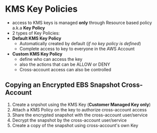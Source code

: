 

# KMS Key Policies

- access to KMS keys is managed **only** through Resource based policy a.k.a **Key Policy**
- 2 types of Key Policies:
- **Default KMS Key Policy**
	- Automatically created by default (*if no key policy is defined*)
	- Complete access to key to everyone in the AWS Account
- **Custom KMS Key Policy**
	- define who can access the key
	- also the actions that can be ALLOW or DENY
	- Cross-account access can also be controlled


## Copying an Encrypted EBS Snapshot Cross-Account

1. Create a snpshot using the KMS Key (**Customer Managed Key only**)
2. Attach a KMS Policy on the key to authorize cross-account access
3. Share the encrypted snapshot with the cross-account user/service
4. Decrypt the snapshot by the cross-account user/service
5. Create a copy of the snapshot using cross-account's own Key